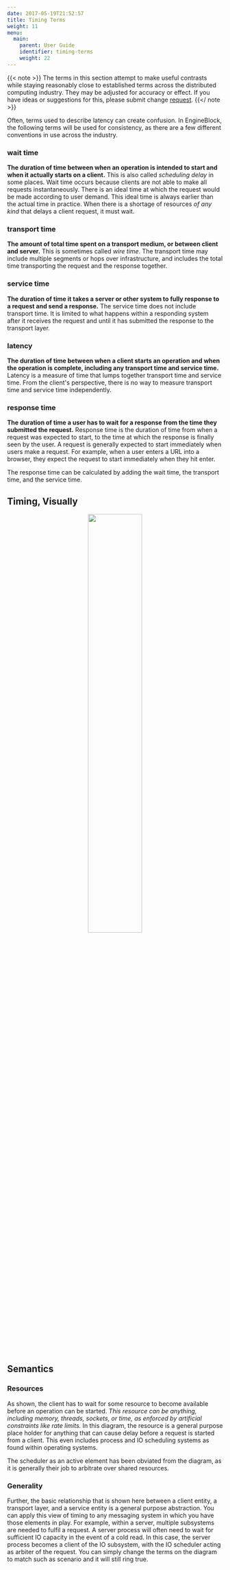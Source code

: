 ```yaml
---
date: 2017-05-19T21:52:57
title: Timing Terms
weight: 11
menu:
  main:
    parent: User Guide
    identifier: timing-terms
    weight: 22
---
```


{{< note >}}
The terms in this section attempt to make useful contrasts while
staying reasonably close to established terms across the distributed computing
industry. They may be adjusted for accuracy or effect. If you have ideas or
suggestions for this, please submit change 
[request](https://github.com/engineblock/engineblock/issues).
{{</ note >}}

Often, terms used to describe latency can create confusion. In EngineBlock, 
the following terms will be used for consistency, as there are a few different 
conventions in use across the industry.

### wait time
 
**The duration of time between when an operation is intended to start and when it actually 
starts on a client.** This is also called *scheduling delay* in some places. Wait
time occurs because clients are not able to make all requests instantaneously.
There is an ideal time at which the request would be made according to user
demand. This ideal time is always earlier than the actual time in practice.
When there is a shortage of resources *of any kind* that delays a client request,
it must wait.

### transport time

**The amount of total time spent on a transport medium, or between client and server.** This is
sometimes called *wire time*. The transport time may include multiple segments or hops over
infrastructure, and includes the total time transporting the request and the response together.

### service time

**The duration of time it takes a server or other system to fully response to a request and 
send a response.** The service time does not include transport time. It is limited to what happens within 
a responding system after it receives the request and until it has submitted the response to the transport layer.

### latency

**The duration of time between when a client starts an operation and when the operation is complete,
including any transport time and service time.** Latency is a measure of time that lumps
together transport time and service time. From the client's perspective, there is no way to
measure transport time and service time independently.

### response time

**The duration of time a user has to wait for a response from the time they submitted the request.**
Response time is the duration of time from when a request was expected to start, to the time at 
which the response is finally seen by the user. A request is generally expected to start immediately
when users make a request. For example, when a user enters a URL into a browser, they expect the request
to start immediately when they hit enter. 

The response time can be calculated by adding the wait time, the transport time, and the service time.
  
## Timing, Visually

<div align="middle"><img src="/diagrams/eb_timing_terms.svg" width="50%"></img></div>

## Semantics 

### Resources

As shown, the client has to wait for some resource to become available before
an operation can be started. *This resource can be anything, including memory,
threads, sockets, or time, as enforced by artificial constraints like rate 
limits.* In this diagram, the resource is a general purpose place holder 
for anything that can cause delay before a request is started from a client.
This even includes process and IO scheduling systems as found within operating
systems.

The scheduler as an active element has been obviated from the diagram,
as it is generally their job to arbitrate over shared resources.

### Generality
 
Further, the basic relationship that is shown here between a client entity, a 
transport layer, and a service entity is a general purpose abstraction. 
You can apply this view of timing to any messaging system in which you 
have those elements in play. For example, within a server, multiple subsystems 
are needed to fulfil a request. A server process will often need to wait for
sufficient IO capacity in the event of a cold read. In this case, the server
process becomes a client of the IO subsystem, with the IO scheduler acting
as arbiter of the request. You can simply change the terms on the diagram
to match such as scenario and it will still ring true.
